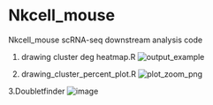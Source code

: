 # Nkcell_mouse
Nkcell_mouse scRNA-seq downstream analysis code

1. drawing cluster deg heatmap.R
![output_example](https://user-images.githubusercontent.com/42495757/113646882-ad4a0d80-96c4-11eb-8538-1a26a2d00b0e.png)

2. drawing_cluster_percent_plot.R
![plot_zoom_png](https://user-images.githubusercontent.com/42495757/113659501-2190ab00-96dd-11eb-9ec7-db18bad67033.png)

3.Doubletfinder
![image](https://user-images.githubusercontent.com/42495757/113691865-df309380-9707-11eb-8567-eeb4f7ce1309.png)

